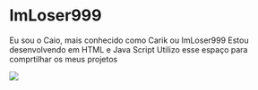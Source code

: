 # ImLoser999
Eu sou o Caio, mais conhecido como Carik ou ImLoser999
Estou desenvolvendo em HTML e Java Script
Utilizo esse espaço para comprtilhar os meus projetos

![](https://media.tenor.com/McPQygGOuXYAAAAi/gladgers-hacker-gers-guardians-of-galaxy.gif)
